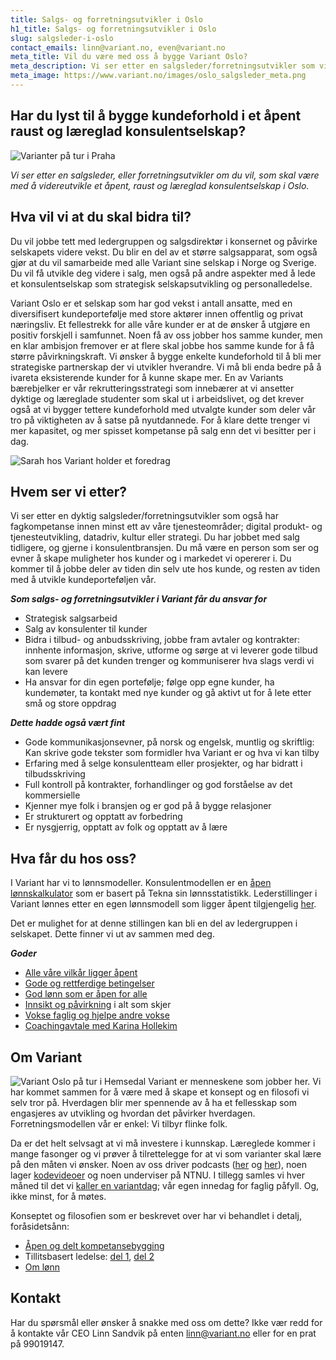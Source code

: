 ```yaml
---
title: Salgs- og forretningsutvikler i Oslo
h1_title: Salgs- og forretningsutvikler i Oslo
slug: salgsleder-i-oslo
contact_emails: linn@variant.no, even@variant.no
meta_title: Vil du være med oss å bygge Variant Oslo?
meta_description: Vi ser etter en salgsleder/forretningsutvikler som vil være med å videreutvikle et åpent, raust og læreglad konsulentselskap i Oslo!
meta_image: https://www.variant.no/images/oslo_salgsleder_meta.png
---
```


## Har du lyst til å bygge kundeforhold i et åpent raust og læreglad konsulentselskap?

![Varianter på tur i Praha](/images/oslo-praha-blob.png)

_Vi ser etter en salgsleder, eller forretningsutvikler om du vil, som skal være med å videreutvikle et åpent, raust og læreglad konsulentselskap i Oslo._

## Hva vil vi at du skal bidra til?

Du vil jobbe tett med ledergruppen og salgsdirektør i konsernet og påvirke selskapets videre vekst. Du blir en del av et større salgsapparat, som også gjør at du vil samarbeide med alle Variant sine selskap i Norge og Sverige. Du vil få utvikle deg videre i salg, men også på andre aspekter med å lede et konsulentselskap som strategisk selskapsutvikling og personalledelse.

Variant Oslo er et selskap som har god vekst i antall ansatte, med en diversifisert kundeportefølje med store aktører innen offentlig og privat næringsliv. Et fellestrekk for alle våre kunder er at de ønsker å utgjøre en positiv forskjell i samfunnet. Noen få av oss jobber hos samme kunder, men en klar ambisjon fremover er at flere skal jobbe hos samme kunde for å få større påvirkningskraft. Vi ønsker å bygge enkelte kundeforhold til å bli mer strategiske partnerskap der vi utvikler hverandre. Vi må bli enda bedre på å ivareta eksisterende kunder for å kunne skape mer. En av Variants bærebjelker er vår rekrutteringsstrategi som innebærer at vi ansetter dyktige og læreglade studenter som skal ut i arbeidslivet, og det krever også at vi bygger tettere kundeforhold med utvalgte kunder som deler vår tro på viktigheten av å satse på nyutdannede. For å klare dette trenger vi mer kapasitet, og mer spisset kompetanse på salg enn det vi besitter per i dag.

<div class="right"><img alt="Sarah hos Variant holder et foredrag" src="/images/utvikler-sarah.png"/></div>

## Hvem ser vi etter?

Vi ser etter en dyktig salgsleder/forretningsutvikler som også har fagkompetanse innen minst ett av våre tjenesteområder; digital produkt- og tjenesteutvikling, datadriv, kultur eller strategi. Du har jobbet med salg tidligere, og gjerne i konsulentbransjen. Du må være en person som ser og evner å skape muligheter hos kunder og i markedet vi opererer i. Du kommer til å jobbe deler av tiden din selv ute hos kunde, og resten av tiden med å utvikle kundeporteføljen vår.

**_Som salgs- og forretningsutvikler i Variant får du ansvar for_**

- Strategisk salgsarbeid
- Salg av konsulenter til kunder
- Bidra i tilbud- og anbudsskriving, jobbe fram avtaler og kontrakter: innhente informasjon, skrive, utforme og sørge at vi leverer gode tilbud som svarer på det kunden trenger og kommuniserer hva slags verdi vi kan levere
- Ha ansvar for din egen portefølje; følge opp egne kunder, ha kundemøter, ta kontakt med nye kunder og gå aktivt ut for å lete etter små og store oppdrag

**_Dette hadde også vært fint_**

- Gode kommunikasjonsevner, på norsk og engelsk, muntlig og skriftlig: Kan skrive gode tekster som formidler hva Variant er og hva vi kan tilby
- Erfaring med å selge konsulentteam eller prosjekter, og har bidratt i tilbudsskriving
- Full kontroll på kontrakter, forhandlinger og god forståelse av det kommersielle
- Kjenner mye folk i bransjen og er god på å bygge relasjoner
- Er strukturert og opptatt av forbedring
- Er nysgjerrig, opptatt av folk og opptatt av å lære

## Hva får du hos oss?

I Variant har vi to lønnsmodeller. Konsulentmodellen er en [åpen lønnskalkulator](https://www.variant.no/kalkulator) som er basert på Tekna sin lønnsstatistikk. Lederstillinger i Variant lønnes etter en egen lønnsmodell som ligger åpent tilgjengelig [her](https://handbook.variant.no/#Ledere).

Det er mulighet for at denne stillingen kan bli en del av ledergruppen i selskapet. Dette finner vi ut av sammen med deg.

**_Goder_**

- [Alle våre vilkår ligger åpent](https://handbook.variant.no)
- [Gode og rettferdige betingelser](https://handbook.variant.no/#Selve-livet)
- [God lønn som er åpen for alle](https://www.variant.no/kalkulator)
- [Innsikt og påvirkning](https://blog.variant.no/bli-en-bedre-variant-7e1926bdcfba#e27f) i alt som skjer
- [Vokse faglig og hjelpe andre vokse](https://blog.variant.no/aapen-og-delt-kompetansebygging-c229771eee93)
- [Coachingavtale med Karina Hollekim](https://handbook.variant.no/avdelinger/oslo#Coaching-med-Karina-Hollekim)

## Om Variant

![Variant Oslo på tur i Hemsedal](/images/oslo-hemsedal-blob.png)
Variant er menneskene som jobber her. Vi har kommet sammen for å være med å skape et konsept og en filosofi vi selv tror på. Hverdagen blir mer spennende av å ha et fellesskap som engasjeres av utvikling og hvordan det påvirker hverdagen. Forretningsmodellen vår er enkel: Vi tilbyr flinke folk.

Da er det helt selvsagt at vi må investere i kunnskap. Læreglede kommer i mange fasonger og vi prøver å tilrettelegge for at vi som varianter skal lære på den måten vi ønsker. Noen av oss driver podcasts ([her](http://bartjs.io/tag/podcast-episode/) og [her](https://kortslutning.fun/)), noen lager [kodevideoer](https://youtube.com/kodesnutt) og noen underviser på NTNU. I tillegg samles vi hver måned til det vi [kaller en variantdag](https://blog.variant.no/tagged/variantdag); vår egen innedag for faglig påfyll. Og, ikke minst, for å møtes.

Konseptet og filosofien som er beskrevet over har vi behandlet i detalj, foråsidetsånn:

- [Åpen og delt kompetansebygging](https://blog.variant.no/aapen-og-delt-kompetansebygging-c229771eee93)
- Tillitsbasert ledelse: [del 1](https://blog.variant.no/tillitsbasert-ledelse-del-1-hva-og-hvorfor-86f6aa485cf9), [del 2](https://blog.variant.no/tillitsbasert-ledelse-del-2-sette-retning-449452fcc6a6)
- [Om lønn](https://blog.variant.no/bonusutbetaling-og-l%C3%B8nnsjusteringer-c6d340f0a6d)

## Kontakt

Har du spørsmål eller ønsker å snakke med oss om dette? Ikke vær redd for å kontakte vår CEO Linn Sandvik på enten linn@variant.no eller for en prat på 99019147.
